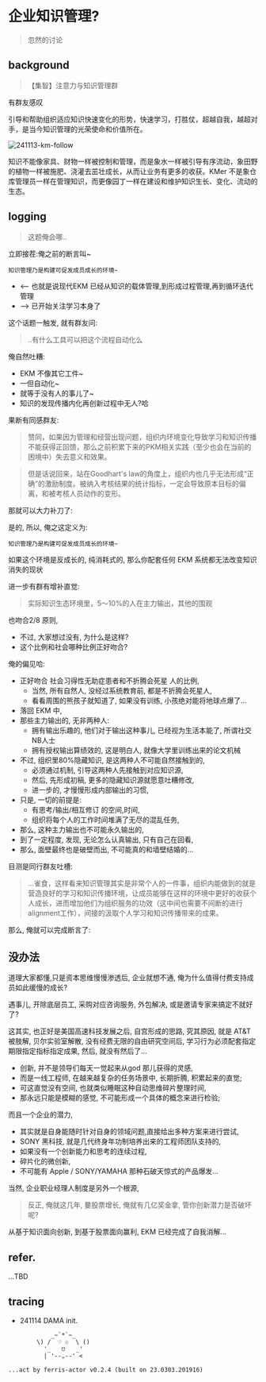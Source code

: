 # 企业知识管理?
> 忽然的讨论

## background
> 【集智】注意力与知识管理群

有群友感叹

引导和帮助组织适应知识快速变化的形势，快速学习，打胜仗，超越自我，越超对手，是当今知识管理的光荣使命和价值所在。 

![241113-km-follow](http://ipic.101.so/241113-km-follow.webp)

知识不能像家具、财物一样被控制和管理，而是象水一样被引导有序流动，象田野的植物一样被施肥、浇灌去茁壮成长，从而让业务有更多的收获。KMer 不是象仓库管理员一样在管理知识，而更像园丁一样在建设和维护知识生长、变化、流动的生态。


## logging
> 这题俺会哪..

立即接茬:俺之前的断言叫~

    知识管理乃是构建可促发成员成长的环境~

- <-- 也就是说现代EKM 已经从知识的载体管理,到形成过程管理,再到循环迭代管理 
- --> 已开始关注学习本身了


这个话题一触发, 就有群友问:

> ..有什么工具可以把这个流程自动化么

俺自然吐糟:

- EKM 不像其它工件~
- 一但自动化~
- 就等于没有人的事儿了~
- 知识的发现传播内化再创新过程中无人?哈

果断有同感群友:

> 赞同，如果因为管理和经营出现问题，组织内环境变化导致学习和知识传播不能获得正回馈，那么之前积累下来的PKM相关实践（至少也会在当前的困境中）失去意义和效果。

> 但是话说回来，站在Goodhart's law的角度上，组织内也几乎无法形成“正确”的激励制度。被纳入考核结果的统计指标，一定会导致原本目标的偏离，和被考核人员动作的变形。


那就可以大力补刀了:

是的, 所以, 俺之这定义为:
    
    知识管理乃是构建可促发成员成长的环境~

如果这个环境是反成长的,
纯消耗式的, 那么你配套任何 EKM 系统都无法改变知识消失的现状

进一步有群有增补直觉:

> 实际知识生态环境里，5～10%的人在主力输出，其他的围观

也吻合2/8 原则,

- 不过, 大家想过没有, 为什么是这样?
- 这个比例和社会哪种比例正好吻合?

俺的偏见哈:

- 正好吻合 社会习得性无助症患者和不折腾会死星 人的比例,
    - 当然, 所有自然人, 没经过系统教育前, 都是不折腾会死星人,
    - 看看周围的熊孩子就知道了, 如果没有训练, 小孩绝对能将地球点爆了...
- 落回 EKM 中,
- 那些主力输出的, 无非两种人:
    - 拥有输出乐趣的, 他们对于输出这种事儿, 已经视为生活本能了, 所谓社交NB人士
    - 拥有授权输出算绩效的, 这是明白人, 就像大学里训练出来的论文机械
- 不过, 组织里80%隐藏知识, 是这两种人不可能自然接触到的,
    - 必须通过机制, 引导这两种人先接触到对应知识源,
    - 然后, 先形成初稿, 更多的隐藏知识源就愿意吐糟修改,
    - 进一步的, 才慢慢形成内部输出的习惯,
- 只是, 一切的前提是:
    - 有思考/输出/相互修订 的空间,时间,
    - 组织将每个人的工作时间堆满了无尽的混乱任务,
- 那么, 这种主力输出也不可能永久输出的,
- 到了一定程度, 发现, 无论怎么认真输出, 只有自己在回看,
- 那么, 面壁最终也是破壁而出, 不可能真的和墙壁结婚的...


目测是同行群友吐槽:

> ...雀食，这样看来知识管理其实是非常个人的一件事，组织内能做到的就是营造良好的学习和知识传播环境，让成员能够在这样的环境中更好的收获个人成长，进而增加他们为组织服务的功效（这中间也需要不间断的进行alignment工作），间接的汲取个人学习和知识传播带来的成果。

那么, 俺就可以完成断言了:

## 没办法
道理大家都懂,只是资本思维慢慢渗透后,
企业就想不通, 俺为什么值得付费支持成员如此缓慢的成长?

遇事儿, 开除底层员工, 采购对应咨询服务, 外包解决, 或是邀请专家来搞定不就好了?

这其实, 也正好是美国高速科技发展之后, 自宫形成的思路,
究其原因, 就是 AT&T 被肢解, 贝尔实验室解散, 没有经费无限的自由研究空间后,
学习行为必须配套指定期限指定指标指定成果,
然后, 就没有然后了...

- 创新, 并不是领导们每天一觉起来从god 那儿获得的灵感,
- 而是一线工程师, 在越来越复杂的任务场景中, 长期折腾, 积累起来的直觉;
- 可这直觉没有空间, 也就类似睡眠这种自动思维碎片整理时间,
- 那永远只能是模糊的感觉, 不可能形成一个具体的概念来进行检验;

而且一个企业的潜力, 

- 其实就是自身能随时针对自身的领域问题,直接给出多种方案来进行尝试,
- SONY 黑科技, 就是几代终身年功制培养出来的工程师团队支持的,
- 如果没有一个创新能力和思考的连续过程,
- 碎片化的微创新,
- 不可能有 Apple / SONY/YAMAHA 那种石破天惊式的产品爆发...

当然, 企业职业经理人制度是另外一个根源,

> 反正, 俺就这几年, 嘦股票增长, 俺就有几亿奖金拿, 管你创新潜力是否破坏呢?

从基于知识面向创新, 到基于股票面向赢利,
EKM 已经完成了自我消解...

## refer.
...TBD

## tracing

- 241114 DAMA init.



```
            _~`*`~_
        \) /  ♡ ☉  \ ()
          '_   ⩌   _'
          | '--⌄--' <

...act by ferris-actor v0.2.4 (built on 23.0303.201916)
```